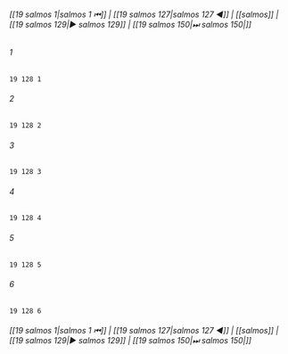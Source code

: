 
###### [[19 salmos 1|salmos 1 ⏮]] | [[19 salmos 127|salmos 127 ◀]] | [[salmos]] | [[19 salmos 129|▶ salmos 129]] | [[19 salmos 150|⏭ salmos 150|]]

###### 1
``` verse
19 128 1 
```
###### 2
``` verse
19 128 2 
```
###### 3
``` verse
19 128 3 
```
###### 4
``` verse
19 128 4 
```
###### 5
``` verse
19 128 5 
```
###### 6
``` verse
19 128 6 
```

###### [[19 salmos 1|salmos 1 ⏮]] | [[19 salmos 127|salmos 127 ◀]] | [[salmos]] | [[19 salmos 129|▶ salmos 129]] | [[19 salmos 150|⏭ salmos 150|]]


